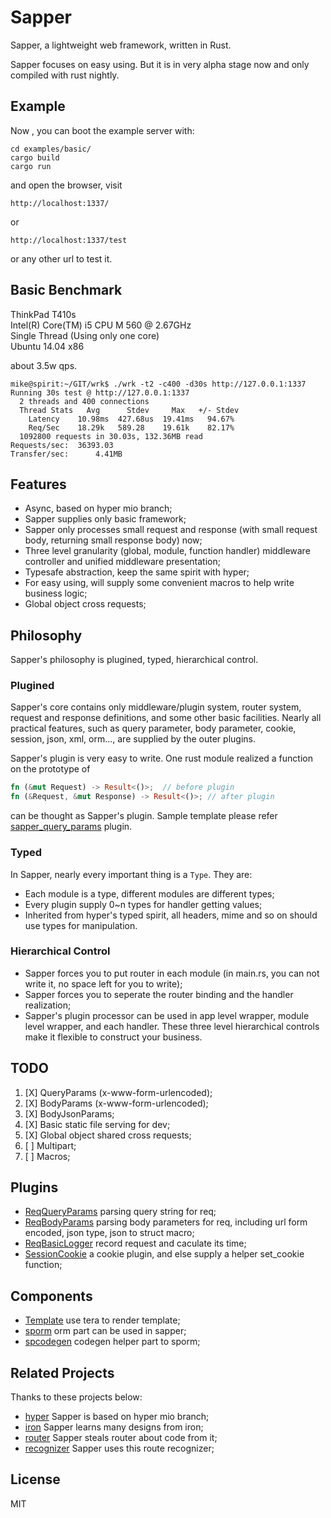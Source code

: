 # Sapper
 
Sapper, a lightweight web framework, written in Rust.

Sapper focuses on easy using. But it is in very alpha stage now and only compiled with rust nightly.


## Example

Now , you can boot the example server with:

```
cd examples/basic/
cargo build
cargo run
```

and open the browser, visit 

`http://localhost:1337/`

or

`http://localhost:1337/test`

or any other url to test it.

## Basic Benchmark

ThinkPad T410s  
Intel(R) Core(TM) i5 CPU M 560 @ 2.67GHz   
Single Thread (Using only one core)  
Ubuntu 14.04 x86  

about 3.5w qps.

```
mike@spirit:~/GIT/wrk$ ./wrk -t2 -c400 -d30s http://127.0.0.1:1337
Running 30s test @ http://127.0.0.1:1337
  2 threads and 400 connections
  Thread Stats   Avg      Stdev     Max   +/- Stdev
    Latency    10.98ms  427.68us  19.41ms   94.67%
    Req/Sec    18.29k   589.28    19.61k    82.17%
  1092800 requests in 30.03s, 132.36MB read
Requests/sec:  36393.03
Transfer/sec:      4.41MB
```

## Features

- Async, based on hyper mio branch;
- Sapper supplies only basic framework;
- Sapper only processes small request and response (with small request body, returning small response body) now;
- Three level granularity (global, module, function handler) middleware controller and unified middleware presentation; 
- Typesafe abstraction, keep the same spirit with hyper;
- For easy using, will supply some convenient macros to help write business logic;
- Global object cross requests;

## Philosophy

Sapper's philosophy is plugined, typed, hierarchical control.

### Plugined

Sapper's core contains only middleware/plugin system, router system, request and response definitions, and some other basic facilities. Nearly all practical features, such as query parameter, body parameter, cookie, session, json, xml, orm..., are supplied by the outer plugins.

Sapper's plugin is very easy to write. One rust module realized a function on the prototype of 

```rust
fn (&mut Request) -> Result<()>;  // before plugin
fn (&Request, &mut Response) -> Result<()>; // after plugin
```

can be thought as Sapper's plugin. Sample template please refer [sapper_query_params](https://github.com/sappworks/sapper_query_params) plugin.

### Typed

In Sapper, nearly every important thing is a `Type`. They are:

- Each module is a type, different modules are different types;
- Every plugin supply 0~n types for handler getting values;
- Inherited from hyper's typed spirit, all headers, mime and so on should use types for manipulation. 


### Hierarchical Control

- Sapper forces you to put router in each module (in main.rs, you can not write it, no space left for you to write);
- Sapper forces you to seperate the router binding and the handler realization;
- Sapper's plugin processor can be used in app level wrapper, module level wrapper, and each handler. These three level hierarchical controls make it flexible to construct your business.


## TODO

1. [X] QueryParams (x-www-form-urlencoded);
2. [X] BodyParams (x-www-form-urlencoded);
3. [X] BodyJsonParams;
3. [X] Basic static file serving for dev;
5. [X] Global object shared cross requests;
4. [ ] Multipart;
6. [ ] Macros;


## Plugins

- [ReqQueryParams](https://github.com/sappworks/sapper_query_params)  parsing query string for req;
- [ReqBodyParams](https://github.com/sappworks/sapper_body_params) parsing body parameters for req, including url form encoded, json type, json to struct macro;
- [ReqBasicLogger](https://github.com/sappworks/sapper_request_basic_logger) record request and caculate its time;
- [SessionCookie](https://github.com/sappworks/sapper_cookie) a cookie plugin, and else supply a helper set_cookie function;


## Components

- [Template](https://github.com/sappworks/sapper_tmpl) use tera to render template;
- [sporm](https://github.com/sappworks/sporm) orm part can be used in sapper;
- [spcodegen](https://github.com/sappworks/spcodegen) codegen helper part to sporm;



## Related Projects

Thanks to these projects below:

- [hyper](https://github.com/hyperium/hyper) Sapper is based on hyper mio branch;
- [iron](https://github.com/iron/iron) Sapper learns many designs from iron;
- [router](https://github.com/iron/router) Sapper steals router about code from it;
- [recognizer](https://github.com/conduit-rust/route-recognizer.rs) Sapper uses this route recognizer;


## License

MIT
